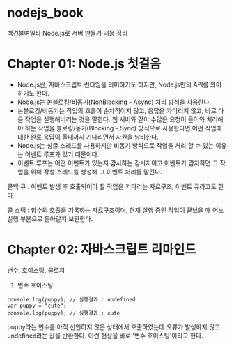 # nodejs_book
백견불여일타 Node.js로 서버 만들기 내용 정리

# Chapter 01: Node.js 첫걸음
- Node.js란, 자바스크립트 런타임을 의미하기도 하지만, Node.js만의 API를 의미하기도 한다.
- Node.js는 논블로킹/비동기(NonBlocking - Async) 처리 방식을 사용한다.
- 논블로킹/비동기는 작업의 흐름이 순차적이지 않고, 응답을 가디리지 않고, 바로 다음 작업을 실행해버리는 것을 말한다. 웹 서버와 같이 수많은 요청이 들어와 처리해야 하는 작업을 블로킹/동기(Blocking - Sync) 방식으로 사용한다면 어떤 작업에 대한 완료 응답이 올때까지 기다리면서 자원을 낭비한다.
- Node.js는 싱글 스레드를 사용하지만 비동기 방식으로 작업을 처리 할 수 있는 이유는 이벤트 루프가 있기 때문이다.
- 이벤트 루프는 어떤 이벤트가 있는지 감시하는 감시자이고 이벤트가 감지하면 그 작업을 위해 작성 스레드를 생성해 그 이벤트 처리를 맡긴다.

콜백 큐 : 이벤트 발생 후 호출되어야 할 작업을 기다리는 자료구조, 이벤트 큐라고도 한다.

콜 스택 : 함수의 호출을 기록하는 자료구조이며, 현재 실행 중인 작업이 끝났을 때 어느 실행 부분으로 돌아갈지 보관한다.

# Chapter 02: 자바스크립트 리마인드
변수, 호이스팅, 클로저

1. 변수 호이스팅
```
console.log(puppy); // 실행결과 : undefined
var puppy = "cute";
console.log(puppy); // 실행결과 : cute
```
puppy라는 변수를 아직 선언하지 않은 상태에서 호출하였는데 오류가 발생하지 않고 undefined라는 값을 반환한다. 이런 현상을 바로 '변수 호이스팅'이라고 한다. 


